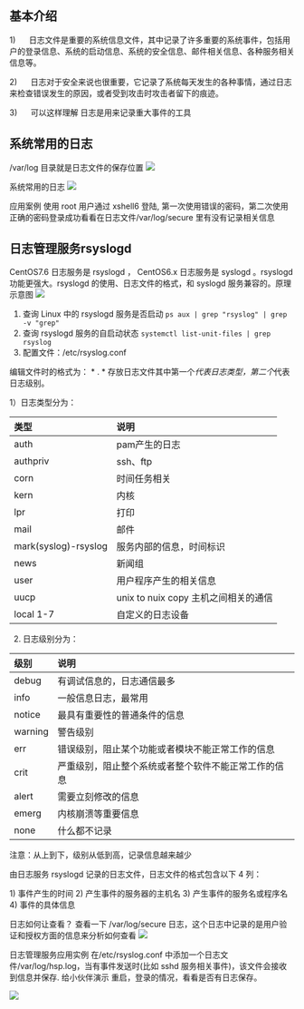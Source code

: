 ## 基本介绍
1)      日志文件是重要的系统信息文件，其中记录了许多重要的系统事件，包括用户的登录信息、系统的启动信息、系统的安全信息、邮件相关信息、各种服务相关信息等。

2)      日志对于安全来说也很重要，它记录了系统每天发生的各种事情，通过日志来检查错误发生的原因，或者受到攻击时攻击者留下的痕迹。

3)      可以这样理解 日志是用来记录重大事件的工具
## 系统常用的日志
/var/log 目录就是日志文件的保存位置
![](https://files.mdnice.com/user/25190/e6ac300b-1670-4e4d-bf04-8155f65b66ff.png)

系统常用的日志
![](https://files.mdnice.com/user/25190/9bb1043f-56ef-46a7-8310-a5a587bfa448.png)

应用案例
使用 root 用户通过 xshell6 登陆, 第一次使用错误的密码，第二次使用正确的密码登录成功看看在日志文件/var/log/secure 里有没有记录相关信息

## 日志管理服务rsyslogd
CentOS7.6 日志服务是 rsyslogd ， CentOS6.x 日志服务是 syslogd 。rsyslogd 功能更强大。rsyslogd 的使用、日志文件的格式，和 syslogd 服务兼容的。原理示意图
![](https://files.mdnice.com/user/25190/921976b1-0906-4733-8ab9-e239351eb570.png)

1. 查询 Linux 中的 rsyslogd 服务是否启动
``ps aux | grep "rsyslog" | grep -v "grep"``
2. 查询 rsyslogd 服务的自启动状态
``systemctl list-unit-files | grep rsyslog``
3. 配置文件：/etc/rsyslog.conf

编辑文件时的格式为： \* \. \* 存放日志文件其中第一个*代表日志类型，第二个*代表日志级别。

1）日志类型分为：

|类型|说明|
|:--|:--|
|auth|pam产生的日志|
|authpriv|ssh、ftp|等登陆信息的验证信息|
|corn|时间任务相关|
|kern|内核|
|lpr|打印|
|mail|邮件|
|mark(syslog)-rsyslog|服务内部的信息，时间标识|
|news|新闻组|
|user|用户程序产生的相关信息|
|uucp|unix to nuix copy 主机之间相关的通信|
|local 1-7|自定义的日志设备|

2) 日志级别分为：

|级别|说明|
|:--|:--|
|debug| 有调试信息的，日志通信最多|
|info|一般信息日志，最常用|
|notice|最具有重要性的普通条件的信息|
|warning|警告级别|
|err|错误级别，阻止某个功能或者模块不能正常工作的信息|
|crit|严重级别，阻止整个系统或者整个软件不能正常工作的信息|
|alert|需要立刻修改的信息|
|emerg|内核崩溃等重要信息|
|none|什么都不记录|

注意：从上到下，级别从低到高，记录信息越来越少

由日志服务 rsyslogd 记录的日志文件，日志文件的格式包含以下 4 列：

1) 事件产生的时间
2) 产生事件的服务器的主机名
3) 产生事件的服务名或程序名
4) 事件的具体信息

日志如何让查看？
查看一下 /var/log/secure 日志，这个日志中记录的是用户验证和授权方面的信息来分析如何查看
![](https://files.mdnice.com/user/25190/a491bcd6-2cf1-492f-af4f-d398281225ba.png)

日志管理服务应用实例
在/etc/rsyslog.conf 中添加一个日志文件/var/log/hsp.log，当有事件发送时(比如 sshd 服务相关事件)，该文件会接收到信息并保存. 给小伙伴演示 重启，登录的情况，看看是否有日志保存。

![](https://files.mdnice.com/user/25190/59537a21-fa42-4722-ad99-7c9bf8b50a01.png)
